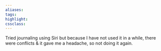 ```yaml
---
aliases:  
tags:
highlight:  
cssclass:
---
```


Tried journaling using Siri but because I have not used it in a while, there were conflicts & it gave me a headache, so not doing it again.
